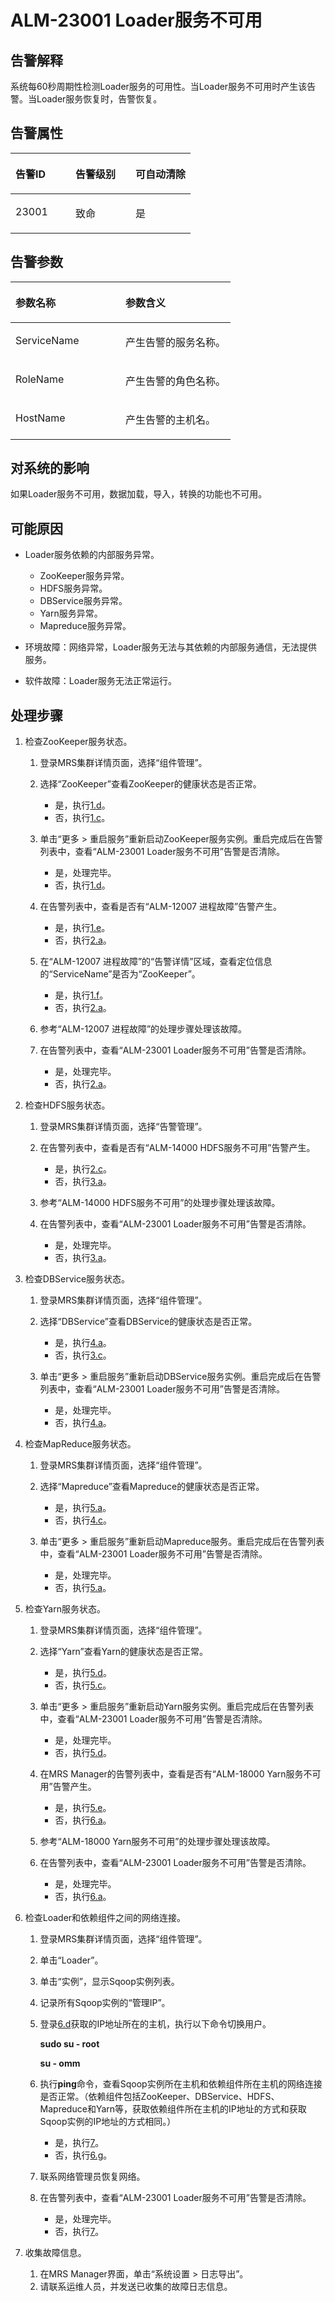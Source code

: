# ALM-23001 Loader服务不可用<a name="alm_23001"></a>

## 告警解释<a name="zh-cn_topic_0191813961_section19665522175625"></a>

系统每60秒周期性检测Loader服务的可用性。当Loader服务不可用时产生该告警。当Loader服务恢复时，告警恢复。

## 告警属性<a name="zh-cn_topic_0191813961_section42254989175625"></a>

<a name="zh-cn_topic_0191813961_table102091175625"></a>
<table><thead align="left"><tr id="zh-cn_topic_0191813961_row31905194175625"><th class="cellrowborder" valign="top" width="33.33333333333333%" id="mcps1.1.4.1.1"><p id="zh-cn_topic_0191813961_p34183898175625"><a name="zh-cn_topic_0191813961_p34183898175625"></a><a name="zh-cn_topic_0191813961_p34183898175625"></a><strong id="zh-cn_topic_0191813961_b39219631175625"><a name="zh-cn_topic_0191813961_b39219631175625"></a><a name="zh-cn_topic_0191813961_b39219631175625"></a>告警ID</strong></p>
</th>
<th class="cellrowborder" valign="top" width="33.33333333333333%" id="mcps1.1.4.1.2"><p id="zh-cn_topic_0191813961_p22673543175625"><a name="zh-cn_topic_0191813961_p22673543175625"></a><a name="zh-cn_topic_0191813961_p22673543175625"></a><strong id="zh-cn_topic_0191813961_b2735300175625"><a name="zh-cn_topic_0191813961_b2735300175625"></a><a name="zh-cn_topic_0191813961_b2735300175625"></a>告警级别</strong></p>
</th>
<th class="cellrowborder" valign="top" width="33.33333333333333%" id="mcps1.1.4.1.3"><p id="zh-cn_topic_0191813961_p20232782175625"><a name="zh-cn_topic_0191813961_p20232782175625"></a><a name="zh-cn_topic_0191813961_p20232782175625"></a><strong id="zh-cn_topic_0191813961_b47877317175625"><a name="zh-cn_topic_0191813961_b47877317175625"></a><a name="zh-cn_topic_0191813961_b47877317175625"></a>可自动清除</strong></p>
</th>
</tr>
</thead>
<tbody><tr id="zh-cn_topic_0191813961_row52857467175625"><td class="cellrowborder" valign="top" width="33.33333333333333%" headers="mcps1.1.4.1.1 "><p id="zh-cn_topic_0191813961_p63628609163045"><a name="zh-cn_topic_0191813961_p63628609163045"></a><a name="zh-cn_topic_0191813961_p63628609163045"></a>23001</p>
</td>
<td class="cellrowborder" valign="top" width="33.33333333333333%" headers="mcps1.1.4.1.2 "><p id="zh-cn_topic_0191813961_p53643687163045"><a name="zh-cn_topic_0191813961_p53643687163045"></a><a name="zh-cn_topic_0191813961_p53643687163045"></a>致命</p>
</td>
<td class="cellrowborder" valign="top" width="33.33333333333333%" headers="mcps1.1.4.1.3 "><p id="zh-cn_topic_0191813961_p50171427163045"><a name="zh-cn_topic_0191813961_p50171427163045"></a><a name="zh-cn_topic_0191813961_p50171427163045"></a>是</p>
</td>
</tr>
</tbody>
</table>

## 告警参数<a name="zh-cn_topic_0191813961_section27218191175625"></a>

<a name="zh-cn_topic_0191813961_table57189892175625"></a>
<table><thead align="left"><tr id="zh-cn_topic_0191813961_row20832688175625"><th class="cellrowborder" valign="top" width="50%" id="mcps1.1.3.1.1"><p id="zh-cn_topic_0191813961_p9726186175625"><a name="zh-cn_topic_0191813961_p9726186175625"></a><a name="zh-cn_topic_0191813961_p9726186175625"></a><strong id="zh-cn_topic_0191813961_b20426813175625"><a name="zh-cn_topic_0191813961_b20426813175625"></a><a name="zh-cn_topic_0191813961_b20426813175625"></a>参数名称</strong></p>
</th>
<th class="cellrowborder" valign="top" width="50%" id="mcps1.1.3.1.2"><p id="zh-cn_topic_0191813961_p43959148175625"><a name="zh-cn_topic_0191813961_p43959148175625"></a><a name="zh-cn_topic_0191813961_p43959148175625"></a><strong id="zh-cn_topic_0191813961_b60088019175625"><a name="zh-cn_topic_0191813961_b60088019175625"></a><a name="zh-cn_topic_0191813961_b60088019175625"></a>参数含义</strong></p>
</th>
</tr>
</thead>
<tbody><tr id="zh-cn_topic_0191813961_row35291346175625"><td class="cellrowborder" valign="top" width="50%" headers="mcps1.1.3.1.1 "><p id="zh-cn_topic_0191813961_p2931319695830"><a name="zh-cn_topic_0191813961_p2931319695830"></a><a name="zh-cn_topic_0191813961_p2931319695830"></a>ServiceName</p>
</td>
<td class="cellrowborder" valign="top" width="50%" headers="mcps1.1.3.1.2 "><p id="zh-cn_topic_0191813961_p2555869495830"><a name="zh-cn_topic_0191813961_p2555869495830"></a><a name="zh-cn_topic_0191813961_p2555869495830"></a>产生告警的服务名称。</p>
</td>
</tr>
<tr id="zh-cn_topic_0191813961_row54265439175625"><td class="cellrowborder" valign="top" width="50%" headers="mcps1.1.3.1.1 "><p id="zh-cn_topic_0191813961_p4313287295830"><a name="zh-cn_topic_0191813961_p4313287295830"></a><a name="zh-cn_topic_0191813961_p4313287295830"></a>RoleName</p>
</td>
<td class="cellrowborder" valign="top" width="50%" headers="mcps1.1.3.1.2 "><p id="zh-cn_topic_0191813961_p410176895830"><a name="zh-cn_topic_0191813961_p410176895830"></a><a name="zh-cn_topic_0191813961_p410176895830"></a>产生告警的角色名称。</p>
</td>
</tr>
<tr id="zh-cn_topic_0191813961_row5894265175625"><td class="cellrowborder" valign="top" width="50%" headers="mcps1.1.3.1.1 "><p id="zh-cn_topic_0191813961_p3739937095830"><a name="zh-cn_topic_0191813961_p3739937095830"></a><a name="zh-cn_topic_0191813961_p3739937095830"></a>HostName</p>
</td>
<td class="cellrowborder" valign="top" width="50%" headers="mcps1.1.3.1.2 "><p id="zh-cn_topic_0191813961_p4332232595830"><a name="zh-cn_topic_0191813961_p4332232595830"></a><a name="zh-cn_topic_0191813961_p4332232595830"></a>产生告警的主机名。</p>
</td>
</tr>
</tbody>
</table>

## 对系统的影响<a name="zh-cn_topic_0191813961_section23922301175625"></a>

如果Loader服务不可用，数据加载，导入，转换的功能也不可用。

## 可能原因<a name="zh-cn_topic_0191813961_section58162349175625"></a>

-   Loader服务依赖的内部服务异常。
    -   ZooKeeper服务异常。
    -   HDFS服务异常。
    -   DBService服务异常。
    -   Yarn服务异常。
    -   Mapreduce服务异常。

-   环境故障：网络异常，Loader服务无法与其依赖的内部服务通信，无法提供服务。
-   软件故障：Loader服务无法正常运行。

## 处理步骤<a name="zh-cn_topic_0191813961_section320384891008"></a>

1.  检查ZooKeeper服务状态。
    1.  登录MRS集群详情页面，选择“组件管理”。
    2.  选择“ZooKeeper”查看ZooKeeper的健康状态是否正常。
        -   是，执行[1.d](#zh-cn_topic_0191813961_li173182016530)。
        -   否，执行[1.c](#zh-cn_topic_0191813961_li4731152065314)。

    3.  <a name="zh-cn_topic_0191813961_li4731152065314"></a>单击“更多 \> 重启服务”重新启动ZooKeeper服务实例。重启完成后在告警列表中，查看“ALM-23001 Loader服务不可用”告警是否清除。
        -   是，处理完毕。
        -   否，执行[1.d](#zh-cn_topic_0191813961_li173182016530)。

    4.  <a name="zh-cn_topic_0191813961_li173182016530"></a>在告警列表中，查看是否有“ALM-12007 进程故障”告警产生。
        -   是，执行[1.e](#zh-cn_topic_0191813961_li11731152014534)。
        -   否，执行[2.a](#zh-cn_topic_0191813961_li103551920123512)。

    5.  <a name="zh-cn_topic_0191813961_li11731152014534"></a>在“ALM-12007 进程故障”的“告警详情”区域，查看定位信息的“ServiceName”是否为“ZooKeeper”。
        -   是，执行[1.f](#zh-cn_topic_0191813961_li167320209539)。
        -   否，执行[2.a](#zh-cn_topic_0191813961_li103551920123512)。

    6.  <a name="zh-cn_topic_0191813961_li167320209539"></a>参考“ALM-12007  进程故障”的处理步骤处理该故障。
    7.  在告警列表中，查看“ALM-23001  Loader服务不可用”告警是否清除。
        -   是，处理完毕。
        -   否，执行[2.a](#zh-cn_topic_0191813961_li103551920123512)。

2.  检查HDFS服务状态。
    1.  <a name="zh-cn_topic_0191813961_li103551920123512"></a>登录MRS集群详情页面，选择“告警管理”。
    2.  在告警列表中，查看是否有“ALM-14000 HDFS服务不可用”告警产生。
        -   是，执行[2.c](#zh-cn_topic_0191813961_li167011853195320)。
        -   否，执行[3.a](#zh-cn_topic_0191813961_li1554455818353)。

    3.  <a name="zh-cn_topic_0191813961_li167011853195320"></a>参考“ALM-14000  HDFS服务不可用”的处理步骤处理该故障。
    4.  在告警列表中，查看“ALM-23001  Loader服务不可用”告警是否清除。
        -   是，处理完毕。
        -   否，执行[3.a](#zh-cn_topic_0191813961_li1554455818353)。

3.  检查DBService服务状态。
    1.  <a name="zh-cn_topic_0191813961_li1554455818353"></a>登录MRS集群详情页面，选择“组件管理”。
    2.  选择“DBService”查看DBService的健康状态是否正常。
        -   是，执行[4.a](#zh-cn_topic_0191813961_li14598145163614)。
        -   否，执行[3.c](#zh-cn_topic_0191813961_li122981864542)。

    3.  <a name="zh-cn_topic_0191813961_li122981864542"></a>单击“更多 \> 重启服务”重新启动DBService服务实例。重启完成后在告警列表中，查看“ALM-23001 Loader服务不可用”告警是否清除。
        -   是，处理完毕。
        -   否，执行[4.a](#zh-cn_topic_0191813961_li14598145163614)。

4.  检查MapReduce服务状态。
    1.  <a name="zh-cn_topic_0191813961_li14598145163614"></a>登录MRS集群详情页面，选择“组件管理”。
    2.  选择“Mapreduce”查看Mapreduce的健康状态是否正常。
        -   是，执行[5.a](#zh-cn_topic_0191813961_li984194223716)。
        -   否，执行[4.c](#zh-cn_topic_0191813961_li191227237549)。

    3.  <a name="zh-cn_topic_0191813961_li191227237549"></a>单击“更多  \> 重启服务”重新启动Mapreduce服务。重启完成后在告警列表中，查看“ALM-23001 Loader服务不可用”告警是否清除。
        -   是，处理完毕。
        -   否，执行[5.a](#zh-cn_topic_0191813961_li984194223716)。

5.  检查Yarn服务状态。
    1.  <a name="zh-cn_topic_0191813961_li984194223716"></a>登录MRS集群详情页面，选择“组件管理”。
    2.  选择“Yarn”查看Yarn的健康状态是否正常。
        -   是，执行[5.d](#zh-cn_topic_0191813961_li11673173775413)。
        -   否，执行[5.c](#zh-cn_topic_0191813961_li126731375547)。

    3.  <a name="zh-cn_topic_0191813961_li126731375547"></a>单击“更多 \> 重启服务”重新启动Yarn服务实例。重启完成后在告警列表中，查看“ALM-23001 Loader服务不可用”告警是否清除。
        -   是，处理完毕。
        -   否，执行[5.d](#zh-cn_topic_0191813961_li11673173775413)。

    4.  <a name="zh-cn_topic_0191813961_li11673173775413"></a>在MRS Manager的告警列表中，查看是否有“ALM-18000 Yarn服务不可用”告警产生。
        -   是，执行[5.e](#zh-cn_topic_0191813961_li6673837155415)。
        -   否，执行[6.a](#zh-cn_topic_0191813961_li13825217113813)。

    5.  <a name="zh-cn_topic_0191813961_li6673837155415"></a>参考“ALM-18000 Yarn服务不可用”的处理步骤处理该故障。
    6.  在告警列表中，查看“ALM-23001  Loader服务不可用”告警是否清除。
        -   是，处理完毕。
        -   否，执行[6.a](#zh-cn_topic_0191813961_li13825217113813)。

6.  检查Loader和依赖组件之间的网络连接。
    1.  <a name="zh-cn_topic_0191813961_li13825217113813"></a>登录MRS集群详情页面，选择“组件管理”。
    2.  单击“Loader”。
    3.  单击“实例”，显示Sqoop实例列表。
    4.  <a name="zh-cn_topic_0191813961_li2928194985415"></a>记录所有Sqoop实例的“管理IP”。
    5.  登录[6.d](#zh-cn_topic_0191813961_li2928194985415)获取的IP地址所在的主机，执行以下命令切换用户。

        **sudo su - root**

        **su - omm**

    6.  执行**ping**命令，查看Sqoop实例所在主机和依赖组件所在主机的网络连接是否正常。（依赖组件包括ZooKeeper、DBService、HDFS、Mapreduce和Yarn等，获取依赖组件所在主机的IP地址的方式和获取Sqoop实例的IP地址的方式相同。）
        -   是，执行[7](#zh-cn_topic_0191813961_li572522141314)。
        -   否，执行[6.g](#zh-cn_topic_0191813961_li10928124925412)。

    7.  <a name="zh-cn_topic_0191813961_li10928124925412"></a>联系网络管理员恢复网络。
    8.  在告警列表中，查看“ALM-23001  Loader服务不可用”告警是否清除。
        -   是，处理完毕。
        -   否，执行[7](#zh-cn_topic_0191813961_li572522141314)。

7.  <a name="zh-cn_topic_0191813961_li572522141314"></a>收集故障信息。
    1.  在MRS Manager界面，单击“系统设置 \> 日志导出”。
    2.  请联系运维人员，并发送已收集的故障日志信息。


